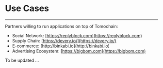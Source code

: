 # Use Cases
---
Partners willing to run applications on top of Tomochain:

- Social Network: [https://replyblock.com](https://replyblock.com)
- Supply Chain: [https://devery.io/](https://devery.io/)
- E-commerce: [http://binkabi.io](http://binkabi.io)
- Advertising Ecosystem: [https://bigbom.com](https://bigbom.com)

To be updated ...
